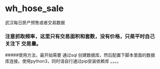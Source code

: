 # wh_hose_sale
武汉每日房产预售或者交易数据
### 注意抓取频率，这里只有交易面积和套数，没有价格，只是平时自己关注下 交易量。  
#####使用方法，最开始需要 通过sql 创建数据库，然后配置下脚本里面的数据库连接。使用python3，同时请自行通过pip安装依赖库 。。。。
